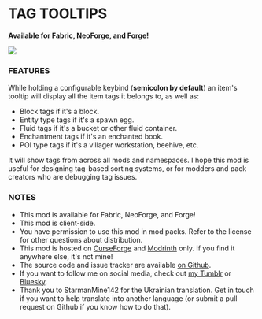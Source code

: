 # TAG TOOLTIPS

**Available for Fabric, NeoForge, and Forge!**

![](https://i.imgur.com/z2onWx5.png)

### FEATURES

While holding a configurable keybind (**semicolon by default**) an item's tooltip will display all the item tags it belongs to, as well as:

* Block tags if it's a block.
* Entity type tags if it's a spawn egg.
* Fluid tags if it's a bucket or other fluid container.
* Enchantment tags if it's an enchanted book.
* POI type tags if it's a villager workstation, beehive, etc.

It will show tags from across all mods and namespaces. I hope this mod is useful for designing tag-based sorting systems, or for modders and pack creators who are debugging tag issues.

### NOTES

* This mod is available for Fabric, NeoForge, and Forge!
* This mod is client-side.
* You have permission to use this mod in mod packs. Refer to the license for other questions about distribution.
* This mod is hosted on [CurseForge](https://www.curseforge.com/minecraft/mc-mods/tagtooltips) and [Modrinth](https://modrinth.com/mod/tag-tooltips) only. If you find it anywhere else, it's not mine!
* The source code and issue tracker are available [on Github](https://github.com/J4gm/tagtooltips).
* If you want to follow me on social media, check out [my Tumblr](https://www.tumblr.com/j4gm) or [Bluesky](https://j4gm.bsky.social).
* Thank you to StarmanMine142 for the Ukrainian translation. Get in touch if you want to help translate into another language (or submit a pull request on Github if you know how to do that).